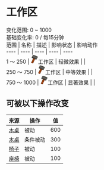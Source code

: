 # 工作区  
变化范围: 0 ~ 1000  
基础变化率: 0 / 每15分钟  
范围  |  名称  |  描述  |  影响状态  |  影响动作  
----  |  ----  |  ----  |  ----  |  ----  
1 ～ 250  |  <img decoding="async" src="Sprite/Construction.png" style="width:20px;">工作区  |  轻微效果  |    |    
250 ～ 750  |  <img decoding="async" src="Sprite/Construction.png" style="width:20px;">工作区  |  中等效果  |    |    
750 ～ 1000  |  <img decoding="async" src="Sprite/Construction.png" style="width:20px;">工作区  |  显著效果  |    |    
## 可被以下操作改变  
来源  |  操作  |  值  
----  |  ----  |  ----  
[木桌](Table.md)  |  被动  |  600  
[木桌](Table.md)  |  条件被动  |  300  
[椅子](ChairPlaced.md)  |  被动  |  100  
[座椅](SeatPlaced.md)  |  被动  |  100  
